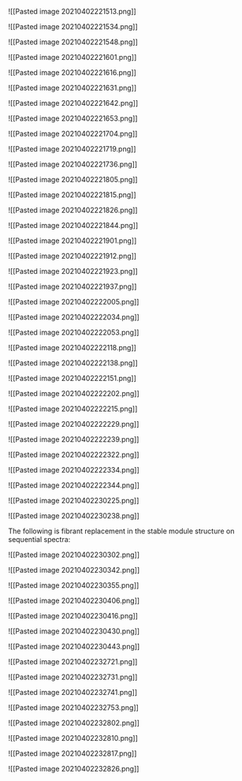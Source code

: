 ![[Pasted image 20210402221513.png]]

![[Pasted image 20210402221534.png]]

![[Pasted image 20210402221548.png]]

![[Pasted image 20210402221601.png]]

![[Pasted image 20210402221616.png]]

![[Pasted image 20210402221631.png]]

![[Pasted image 20210402221642.png]]

![[Pasted image 20210402221653.png]]

![[Pasted image 20210402221704.png]]

![[Pasted image 20210402221719.png]]

![[Pasted image 20210402221736.png]]

![[Pasted image 20210402221805.png]]

![[Pasted image 20210402221815.png]]

![[Pasted image 20210402221826.png]]

![[Pasted image 20210402221844.png]]

![[Pasted image 20210402221901.png]]

![[Pasted image 20210402221912.png]]

![[Pasted image 20210402221923.png]]

![[Pasted image 20210402221937.png]]

![[Pasted image 20210402222005.png]]

![[Pasted image 20210402222034.png]]

![[Pasted image 20210402222053.png]]

![[Pasted image 20210402222118.png]]

![[Pasted image 20210402222138.png]]

![[Pasted image 20210402222151.png]]

![[Pasted image 20210402222202.png]]

![[Pasted image 20210402222215.png]]

![[Pasted image 20210402222229.png]]

![[Pasted image 20210402222239.png]]

![[Pasted image 20210402222322.png]]

![[Pasted image 20210402222334.png]]

![[Pasted image 20210402222344.png]]

![[Pasted image 20210402230225.png]]

![[Pasted image 20210402230238.png]]

The following is fibrant replacement in the stable module structure on sequential spectra:

![[Pasted image 20210402230302.png]]

![[Pasted image 20210402230342.png]]

![[Pasted image 20210402230355.png]]

![[Pasted image 20210402230406.png]]

![[Pasted image 20210402230416.png]]

![[Pasted image 20210402230430.png]]

![[Pasted image 20210402230443.png]]

![[Pasted image 20210402232721.png]]

![[Pasted image 20210402232731.png]]

![[Pasted image 20210402232741.png]]

![[Pasted image 20210402232753.png]]

![[Pasted image 20210402232802.png]]

![[Pasted image 20210402232810.png]]

![[Pasted image 20210402232817.png]]

![[Pasted image 20210402232826.png]]


